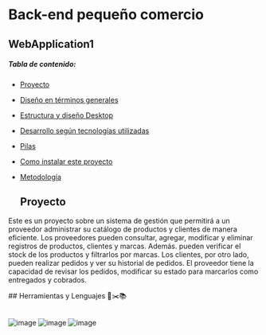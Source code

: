 #  Back-end pequeño comercio

##  WebApplication1

##### Tabla de contenido:
- [Proyecto](#Proyecto)
- [Diseño en términos generales](#Diseño-en-términos-generales)
- [Estructura y diseño Desktop](#Estructura-y-diseño-Desktop)
- [Desarrollo según tecnologías utilizadas](#Desarrollo-según-tecnologías-utilizadas)
- [Pilas](#Pilas)
- [Como instalar este proyecto](#Como-instalar-este-proyecto)
- [Metodología](#Metodología)


  ## Proyecto

<p>Este es un proyecto sobre un sistema de gestión que permitirá a un proveedor administrar su catálogo de productos y clientes de manera eficiente. Los proveedores pueden consultar, agregar, modificar y eliminar registros de productos, clientes y marcas. Además. pueden verificar el stock de los productos y filtrarlos por marcas. Los clientes, por otro lado, pueden realizar pedidos y ver su historial de pedidos. El proveedor tiene la capacidad de revisar los pedidos, modificar su estado para marcarlos como entregados y cobrados.</p>
## Herramientas y Lenguajes 🔧✂️📚     

<br> ![image](https://github.com/Slavafit/Proyecto-4/assets/132651253/95d33127-6520-40ca-b402-c8eb96e029ab) ![image](https://github.com/Slavafit/Proyecto-4/assets/132651253/6022e3f3-653e-4709-9b46-47e7c42959cf) ![image](https://github.com/Slavafit/Proyecto-4/assets/132651253/5ee4bf47-6e84-4c5c-86cd-5333b08096ea)

